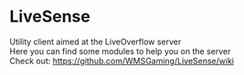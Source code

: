 # LiveSense

Utility client aimed at the LiveOverflow server
<br>Here you can find some modules to help you on the server
<br> Check out:
https://github.com/WMSGaming/LiveSense/wiki
